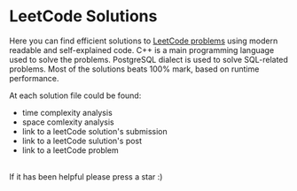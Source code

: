 # LeetCode Solutions
Here you can find efficient solutions to [LeetCode problems](https://leetcode.com/problemset/) using modern readable and self-explained code. C++ is a main programming language used to solve the problems. PostgreSQL dialect is used to solve SQL-related problems. Most of the solutions beats 100% mark, based on runtime performance.   
<p></p>
At each solution file could be found:
<ul>
  <li>time complexity analysis</li>
  <li>space comlexity analysis</li>
  <li>link to a leetCode solution's submission</li>
  <li>link to a leetCode sulution's post</li>
  <li>link to a leetCode problem</li>
</ul>
<br>
If it has been helpful please press a star :)

